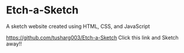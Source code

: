 # Etch-a-Sketch
A sketch website created using HTML, CSS, and JavaScript

https://github.com/tusharg003/Etch-a-Sketch
Click this link and Sketch away!!
